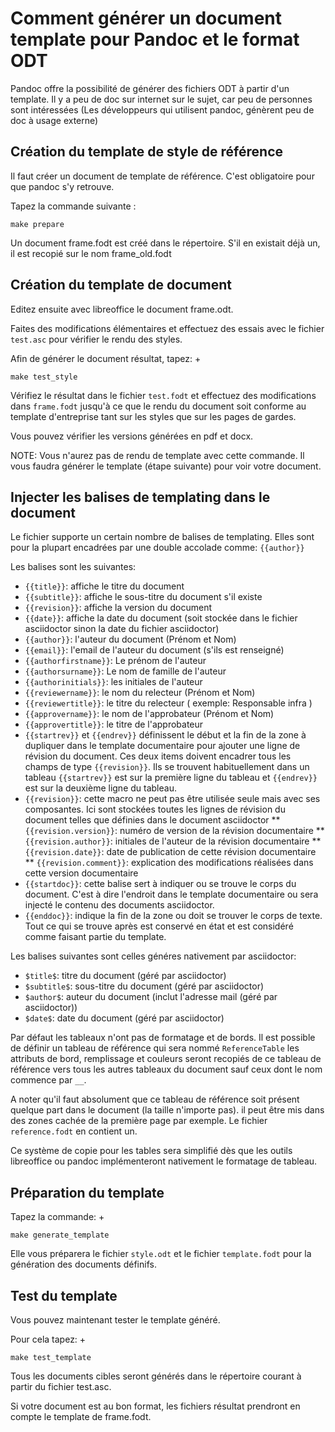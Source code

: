 # Comment générer un document template pour Pandoc et le format ODT

Pandoc offre la possibilité de générer des fichiers ODT à partir d'un template.
Il y a peu de doc sur internet sur le sujet, car peu de personnes sont intéressées (Les développeurs qui utilisent pandoc, génèrent peu de doc à usage externe)

## Création du template de style de référence

Il faut créer un document de template de référence. C'est obligatoire pour que pandoc s'y retrouve.

Tapez la commande suivante :

```
make prepare
```

Un document frame.fodt est créé dans le répertoire. S'il en existait déjà un, il est recopié sur le nom frame_old.fodt

## Création du template de document

Editez ensuite avec libreoffice le document frame.odt.

Faites des modifications élémentaires et effectuez des essais avec le fichier `test.asc` pour vérifier le rendu des styles.

Afin de générer le document résultat, tapez:
+
```
make test_style
```

Vérifiez le résultat dans le fichier `test.fodt` et effectuez des modifications dans `frame.fodt` jusqu'à ce que le rendu du document soit conforme au template d'entreprise tant sur les styles que sur les pages de gardes.

Vous pouvez vérifier les versions générées en pdf et docx.

NOTE: Vous n'aurez pas de rendu de template avec cette commande. Il vous faudra générer le template (étape suivante) pour voir votre document.

## Injecter les balises de templating dans le document

Le fichier supporte un certain nombre de balises de templating. Elles sont pour la plupart encadrées par une double accolade comme: `{{author}}`

Les balises sont les suivantes:

* `{{title}}`: affiche le titre du document
* `{{subtitle}}`: affiche le sous-titre du document s'il existe
* `{{revision}}`: affiche la version du document
* `{{date}}`: affiche la date du document (soit stockée dans le fichier asciidoctor sinon la date du fichier asciidoctor)
* `{{author}}`: l'auteur du document (Prénom et Nom)
* `{{email}}`: l'email de l'auteur du document (s'ils est renseigné)
* `{{authorfirstname}}`: Le prénom de l'auteur
* `{{authorsurname}}`: Le nom de famille de l'auteur
* `{{authorinitials}}`: les initiales de l'auteur
* `{{reviewername}}`: le nom du relecteur (Prénom et Nom)
* `{{reviewertitle}}`: le titre du relecteur ( exemple: Responsable infra )
* `{{approvername}}`: le nom de l'approbateur (Prénom et Nom)
* `{{approvertitle}}`: le titre de l'approbateur
* `{{startrev}}` et `{{endrev}}` définissent le début et la fin de la zone à dupliquer dans le template documentaire pour ajouter une ligne de révision du document. Ces deux items doivent encadrer tous les champs de type `{{revision}}`. Ils se trouvent habituellement dans un tableau `{{startrev}}` est sur la première ligne du tableau et `{{endrev}}` est sur la deuxième ligne du tableau.
* `{{revision}}`: cette macro ne peut pas être utilisée seule mais avec ses composantes. Ici sont stockées toutes les lignes de révision du document telles que définies dans le document asciidoctor
** `{{revision.version}}`: numéro de version de la révision documentaire
** `{{revision.author}}`: initiales de l'auteur de la révision documentaire
** `{{revision.date}}`: date de publication de cette révision documentaire
** `{{revision.comment}}`: explication des modifications réalisées dans cette version documentaire
* `{{startdoc}}`: cette balise sert à indiquer ou se trouve le corps du document. C'est à dire l'endroit dans le template documentaire ou sera injecté le contenu des documents asciidoctor.
* `{{enddoc}}`: indique la fin de la zone ou doit se trouver le corps de texte. Tout ce qui se trouve après est conservé en état et est considéré comme faisant partie du template.

Les balises suivantes sont celles généres nativement par asciidoctor:

* `$title$`: titre du document (géré par asciidoctor)
* `$subtitle$`: sous-titre du document (géré par asciidoctor)
* `$author$`: auteur du document (inclut l'adresse mail (géré par asciidoctor))
* `$date$`: date du document (géré par asciidoctor)

Par défaut les tableaux n'ont pas de formatage et de bords. Il est possible de définir un tableau de référence qui sera nommé `ReferenceTable` les attributs de bord, remplissage et couleurs seront recopiés de ce tableau de référence vers tous les autres tableaux du document sauf ceux dont le nom commence par `__`.

A noter qu'il faut absolument que ce tableau de référence soit présent quelque part dans le document (la taille n'importe pas). il peut être mis dans des zones cachée de la première page par exemple. Le fichier `reference.fodt` en contient un.

Ce système de copie pour les tables sera simplifié dès que les outils libreoffice ou pandoc implémenteront nativement le formatage de tableau.

## Préparation du template

Tapez la commande:
+
```
make generate_template
```

Elle vous préparera le fichier `style.odt` et le fichier `template.fodt` pour la génération des documents définifs.

## Test du template

Vous pouvez maintenant tester le template généré.

Pour cela tapez:
+
```
make test_template
```

Tous les documents cibles seront générés dans le répertoire courant à partir du fichier test.asc.

Si votre document est au bon format, les fichiers résultat prendront en compte le template de frame.fodt.
